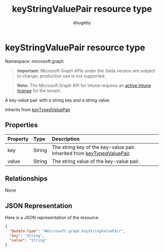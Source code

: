 ﻿---
title: "keyStringValuePair resource type"
description: "A key-value pair with a string key and a string value."
author: "dougeby"
localization_priority: Normal
ms.prod: "intune"
doc_type: resourcePageType
---

# keyStringValuePair resource type

Namespace: microsoft.graph

> **Important:** Microsoft Graph APIs under the /beta version are subject to change; production use is not supported.

> **Note:** The Microsoft Graph API for Intune requires an [active Intune license](https://go.microsoft.com/fwlink/?linkid=839381) for the tenant.

A key-value pair with a string key and a string value.

Inherits from [keyTypedValuePair](../resources/intune-deviceconfig-keytypedvaluepair.md)

## Properties

| Property | Type   | Description                                                                                                                     |
| :------- | :----- | :------------------------------------------------------------------------------------------------------------------------------ |
| key      | String | The string key of the key-value pair. Inherited from [keyTypedValuePair](../resources/intune-deviceconfig-keytypedvaluepair.md) |
| value    | String | The string value of the key-value pair.                                                                                         |

## Relationships

None

## JSON Representation

Here is a JSON representation of the resource.

<!-- {
  "blockType": "resource",
  "@odata.type": "microsoft.graph.keyStringValuePair"
}
-->

```json
{
  "@odata.type": "#microsoft.graph.keyStringValuePair",
  "key": "String",
  "value": "String"
}
```
